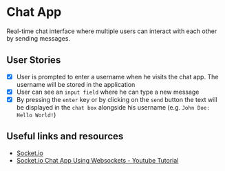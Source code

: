 # Chat App

Real-time chat interface where multiple users can interact with each other by sending messages.

## User Stories

-   [X] User is prompted to enter a username when he visits the chat app. The username will be stored in the application
-   [X] User can see an `input field` where he can type a new message
-   [X] By pressing the `enter` key or by clicking on the `send` button the text will be displayed in the `chat box` alongside his username (e.g. `John Doe: Hello World!`)

## Useful links and resources

-   [Socket.io](https://socket.io)
-   [Socket.io Chat App Using Websockets - Youtube Tutorial](https://www.youtube.com/watch?v=tHbCkikFfDE)
